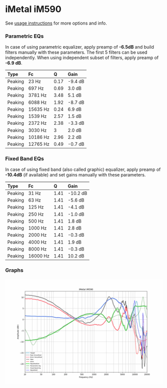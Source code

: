 # iMetal iM590
See [usage instructions](https://github.com/jaakkopasanen/AutoEq#usage) for more options and info.

### Parametric EQs
In case of using parametric equalizer, apply preamp of **-6.5dB** and build filters manually
with these parameters. The first 5 filters can be used independently.
When using independent subset of filters, apply preamp of **-6.9 dB**.

| Type    | Fc       |    Q | Gain    |
|:--------|:---------|:-----|:--------|
| Peaking | 23 Hz    | 0.17 | -9.4 dB |
| Peaking | 697 Hz   | 0.69 | 3.0 dB  |
| Peaking | 3781 Hz  | 3.48 | 5.1 dB  |
| Peaking | 6088 Hz  | 1.92 | -8.7 dB |
| Peaking | 15635 Hz | 0.24 | 6.9 dB  |
| Peaking | 1539 Hz  | 2.57 | 1.5 dB  |
| Peaking | 2372 Hz  | 2.38 | -3.3 dB |
| Peaking | 3030 Hz  | 3    | 2.0 dB  |
| Peaking | 10186 Hz | 2.96 | 2.2 dB  |
| Peaking | 12765 Hz | 0.49 | -0.7 dB |

### Fixed Band EQs
In case of using fixed band (also called graphic) equalizer, apply preamp of **-10.4dB**
(if available) and set gains manually with these parameters.

| Type    | Fc       |    Q | Gain     |
|:--------|:---------|:-----|:---------|
| Peaking | 31 Hz    | 1.41 | -10.2 dB |
| Peaking | 63 Hz    | 1.41 | -5.6 dB  |
| Peaking | 125 Hz   | 1.41 | -4.1 dB  |
| Peaking | 250 Hz   | 1.41 | -1.0 dB  |
| Peaking | 500 Hz   | 1.41 | 1.8 dB   |
| Peaking | 1000 Hz  | 1.41 | 2.8 dB   |
| Peaking | 2000 Hz  | 1.41 | -0.3 dB  |
| Peaking | 4000 Hz  | 1.41 | 1.9 dB   |
| Peaking | 8000 Hz  | 1.41 | -0.3 dB  |
| Peaking | 16000 Hz | 1.41 | 10.2 dB  |

### Graphs
![](./iMetal%20iM590.png)